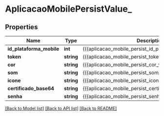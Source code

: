 # AplicacaoMobilePersistValue_

## Properties
Name | Type | Description | Notes
------------ | ------------- | ------------- | -------------
**id_plataforma_mobile** | **int** | {{{aplicacao_mobile_persist_id_plataforma_mobile_value}}} | [optional] 
**token** | **string** | {{{aplicacao_mobile_persist_token_value}}} | [optional] 
**cor** | **string** | {{{aplicacao_mobile_persist_cor_value}}} | [optional] 
**som** | **string** | {{{aplicacao_mobile_persist_som_value}}} | [optional] 
**icone** | **string** | {{{aplicacao_mobile_persist_icone_value}}} | [optional] 
**certificado_base64** | **string** | {{{aplicacao_mobile_persist_certificado_base64_value}}} | [optional] 
**senha** | **string** | {{{aplicacao_mobile_persist_senha_value}}} | [optional] 

[[Back to Model list]](../README.md#documentation-for-models) [[Back to API list]](../README.md#documentation-for-api-endpoints) [[Back to README]](../README.md)


